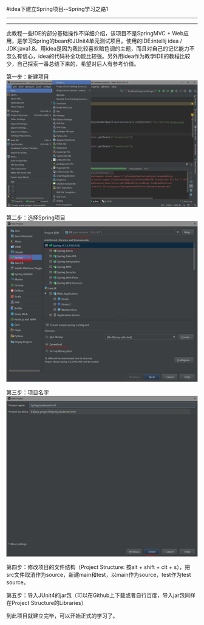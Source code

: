 #idea下建立Spring项目--Spring学习之路1

***
***

此教程一些IDE的部分基础操作不详细介绍，该项目不是SpringMVC + Web应用，是学习Spring的bean和JUnit4单元测试项目。使用的IDE:intellij idea / JDK:java1.8。用idea是因为我比较喜欢暗色调的主题，而且对自己的记忆能力不怎么有信心，idea的代码补全功能比较强。另外用idea作为教学IDE的教程比较少，自己探索一番总结下来的，希望对后人有参考价值。

第一步：新建项目
![1](https://raw.githubusercontent.com/paddy10020/PersonalStudy-Spring/master/images/1.jpg)    

第二步：选择Spring项目
![2](https://raw.githubusercontent.com/paddy10020/PersonalStudy-Spring/master/images/2.jpg)    

第三步：项目名字
![3](https://raw.githubusercontent.com/paddy10020/PersonalStudy-Spring/master/images/3.jpg)    

第四步：修改项目的文件结构（Project Structure:	按alt + shift + clt + s），把src文件取消作为source，新建main和test，以main作为source，test作为test source。

第五步：导入JUnit4的jar包（可以在Github上下载或者自行百度，导入jar包同样在Project Structure的Libraries）

到此项目就建立完毕，可以开始正式的学习了。
